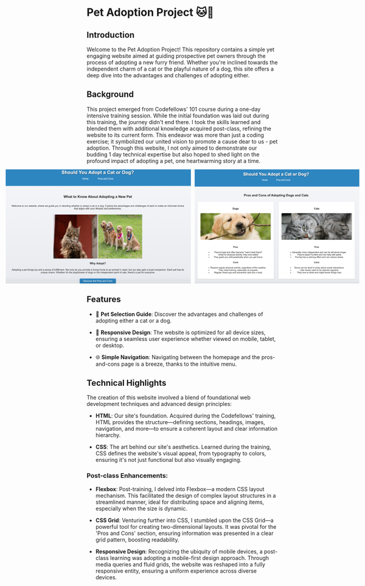# Pet Adoption Project 🐱🐶

## Introduction
Welcome to the Pet Adoption Project! This repository contains a simple yet engaging website aimed at guiding prospective pet owners through the process of adopting a new furry friend. Whether you're inclined towards the independent charm of a cat or the playful nature of a dog, this site offers a deep dive into the advantages and challenges of adopting either.

## Background
This project emerged from Codefellows' 101 course during a one-day intensive training session. While the initial foundation was laid out during this training, the journey didn't end there. I took the skills learned and blended them with additional knowledge acquired post-class, refining the website to its current form. This endeavor was more than just a coding exercise; it symbolized our united vision to promote a cause dear to us - pet adoption. Through this website, I not only aimed to demonstrate our budding 1 day technical expertise but also hoped to shed light on the profound impact of adopting a pet, one heartwarming story at a time.

<div align="center" style="display: flex; justify-content: center;">
    <img src="catsanddogswebsite/AdoptCatDogpage2.png" alt="Screenshot of Home Page" style="height: 300px; margin-right: 10px;">
    <img src="catsanddogswebsite/AdoptCatDogpage1.png" alt="Screenshot of Pros and Cons" style="height: 300px;">
</div>

## Features

- 🐾 **Pet Selection Guide**: Discover the advantages and challenges of adopting either a cat or a dog.
  
- 📱 **Responsive Design**: The website is optimized for all device sizes, ensuring a seamless user experience whether viewed on mobile, tablet, or desktop.
  
- 🌐 **Simple Navigation**: Navigating between the homepage and the pros-and-cons page is a breeze, thanks to the intuitive menu.

## Technical Highlights

The creation of this website involved a blend of foundational web development techniques and advanced design principles:

- **HTML**: Our site's foundation. Acquired during the Codefellows' training, HTML provides the structure—defining sections, headings, images, navigation, and more—to ensure a coherent layout and clear information hierarchy.

- **CSS**: The art behind our site's aesthetics. Learned during the training, CSS defines the website's visual appeal, from typography to colors, ensuring it's not just functional but also visually engaging.

### Post-class Enhancements:

- **Flexbox**: Post-training, I delved into Flexbox—a modern CSS layout mechanism. This facilitated the design of complex layout structures in a streamlined manner, ideal for distributing space and aligning items, especially when the size is dynamic.

- **CSS Grid**: Venturing further into CSS, I stumbled upon the CSS Grid—a powerful tool for creating two-dimensional layouts. It was pivotal for the 'Pros and Cons' section, ensuring information was presented in a clear grid pattern, boosting readability.

- **Responsive Design**: Recognizing the ubiquity of mobile devices, a post-class learning was adopting a mobile-first design approach. Through media queries and fluid grids, the website was reshaped into a fully responsive entity, ensuring a uniform experience across diverse devices.
